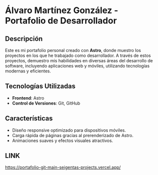 # Álvaro Martínez González - Portafolio de Desarrollador

## Descripción
Este es mi portafolio personal creado con **Astro**, donde muestro los proyectos en los que he trabajado como desarrollador. A través de estos proyectos, demuestro mis habilidades en diversas áreas del desarrollo de software, incluyendo aplicaciones web y móviles, utilizando tecnologías modernas y eficientes.

## Tecnologías Utilizadas
- **Frontend**: Astro
- **Control de Versiones**: Git, GitHub

## Características
- Diseño responsive optimizado para dispositivos móviles.
- Carga rápida de páginas gracias al prerenderizado de Astro.
- Animaciones suaves y efectos visuales atractivos.

## LINK
https://portafolio-git-main-seigentas-projects.vercel.app/
